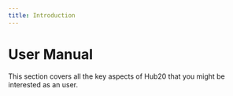 ```yaml
---
title: Introduction
---
```


# User Manual

This section covers all the key aspects of Hub20 that you might be
interested as an user.

